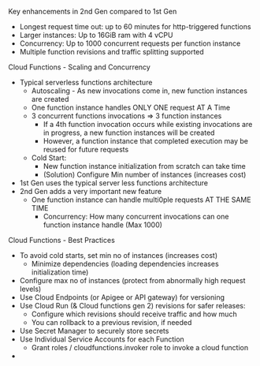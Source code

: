 Key enhancements in 2nd Gen compared to 1st Gen
- Longest request time out: up to 60 minutes for http-triggered functions
- Larger instances: Up to 16GiB ram with 4 vCPU
- Concurrency: Up to 1000 concurrent requests per function instance
- Multiple function revisions and traffic splitting supported

Cloud Functions - Scaling and Concurrency
- Typical serverless functions architecture
	- Autoscaling - As new invocations come in, new function instances are created
	- One function instance handles ONLY ONE request AT A Time
	- 3 concurrent functions invocations => 3 function instances
		- If a 4th function invocation occurs while existing invocations are in progress, a new function instances will be created
		- However, a function instance that completed execution may be reused for future requests
	- Cold Start:
		- New function instance initialization from scratch can take time
		- (Solution) Configure Min number of instances (increases cost)
- 1st Gen uses the typical server less functions architecture
- 2nd Gen adds a very important new feature
	- One function instance can handle multi0ple requests AT THE SAME TIME
		- Concurrency: How many concurrent invocations can one function instance handle (Max 1000)

Cloud Functions - Best Practices
- To avoid cold starts, set min no of instances (increases cost)
	- Minimize dependencies (loading dependencies increases initialization time)
- Configure max no of instances (protect from abnormally high request levels)
- Use Cloud Endpoints (or Apigee or API gateway) for versioning
- Use Cloud Run (& Cloud functions gen 2) revisions for safer releases:
	- Configure which revisions should receive traffic and how much
	- You can rollback to a previous revision, if needed
- Use Secret Manager to securely store secrets
- Use Individual Service Accounts for each Function
	- Grant roles / cloudfunctions.invoker role to invoke a cloud function
- 